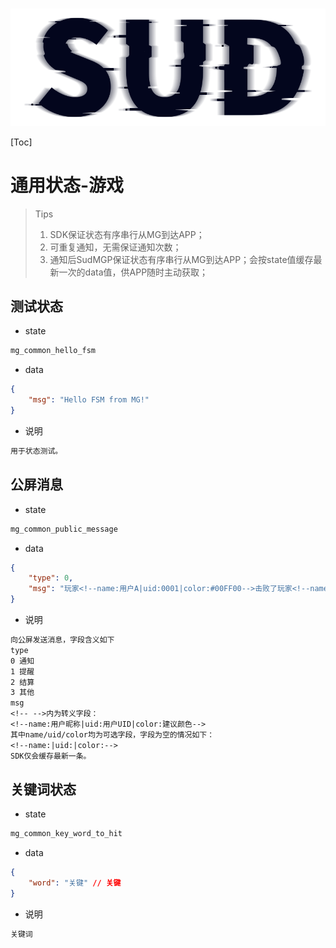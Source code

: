 
#

![SUD](../../Resource/logo.png)

[Toc]

# 通用状态-游戏

> Tips
>
> 1. SDK保证状态有序串行从MG到达APP；
> 2. 可重复通知，无需保证通知次数；
> 3. 通知后SudMGP保证状态有序串行从MG到达APP；会按state值缓存最新一次的data值，供APP随时主动获取；

## 测试状态

- state

```txt
mg_common_hello_fsm
```

- data

```json
{
    "msg": "Hello FSM from MG!"
}
```

- 说明

```txt
用于状态测试。
```

## 公屏消息

- state

```txt
mg_common_public_message
```

- data

```json
{
    "type": 0,
    "msg": "玩家<!--name:用户A|uid:0001|color:#00FF00-->击败了玩家<!--name:用户B|uid:0002|color:0xFF0000-->！",
}
```

- 说明

```txt
向公屏发送消息，字段含义如下
type
0 通知
1 提醒
2 结算
3 其他
msg
<!-- -->内为转义字段：
<!--name:用户昵称|uid:用户UID|color:建议颜色-->
其中name/uid/color均为可选字段，字段为空的情况如下：
<!--name:|uid:|color:-->
SDK仅会缓存最新一条。
```

## 关键词状态

- state

```txt
mg_common_key_word_to_hit
```

- data

```json
{
    "word": "关键" // 关键
}
```

- 说明

```txt
关键词
```
